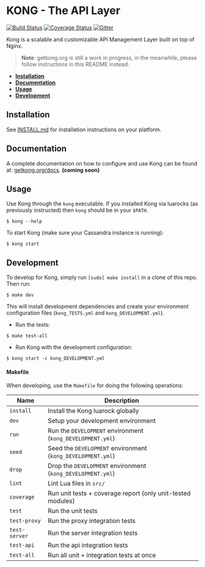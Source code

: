 # KONG - The API Layer

[![Build Status][travis-badge]][travis-url]
[![Coverage Status][coveralls-badge]][coveralls-url]
[![Gitter][gitter-badge]][gitter-url]

Kong is a scalable and customizable API Management Layer built on top of Nginx.

> **Note**: getkong.org is still a work in progress, in the meanwhile, please follow instructions in this README instead.

* **[Installation](#installation)**
* **[Documentation](#documentation)**
* **[Usage](#usage)**
* **[Development](#development)**

## Installation

See [INSTALL.md](INSTALL.md) for installation instructions on your platform.

## Documentation

A complete documentation on how to configure and use Kong can be found at: [getkong.org/docs](http://getkong.org/docs). **(coming soon)**

## Usage

Use Kong through the `kong` executable. If you installed Kong via luarocks (as previously instructed) then `kong` should be in your `$PATH`.
```
$ kong --help
```

To start Kong (make sure your Cassandra instance is running):

```
$ kong start
```

## Development

To develop for Kong, simply run `[sudo] make install` in a clone of this repo. Then run:

```
$ make dev
```

This will install development dependencies and create your environment configuration files (`kong_TESTS.yml` and `kong_DEVELOPMENT.yml`).

- Run the tests:

```
$ make test-all
```

- Run Kong with the development configuration:

```
$ kong start -c kong_DEVELOPMENT.yml
```

#### Makefile

When developing, use the `Makefile` for doing the following operations:

| Name          | Description                                                                                         |
| ------------- | --------------------------------------------------------------------------------------------------- |
| `install`     | Install the Kong luarock globally                                                                   |
| `dev`         | Setup your development environment                                                                  |
| `run`         | Run the `DEVELOPMENT` environment (`kong_DEVELOPMENT.yml`)                                          |
| `seed`        | Seed the `DEVELOPMENT` environment (`kong_DEVELOPMENT.yml`)                                         |
| `drop`        | Drop the `DEVELOPMENT` environment (`kong_DEVELOPMENT.yml`)                                         |
| `lint`        | Lint Lua files in `src/`                                                                            |
| `coverage`    | Run unit tests + coverage report (only unit-tested modules)                                         |
| `test`        | Run the unit tests                                                                                  |
| `test-proxy`  | Run the proxy integration tests                                                                     |
| `test-server` | Run the server integration tests                                                                    |
| `test-api`    | Run the api integration tests                                                                       |
| `test-all`    | Run all unit + integration tests at once                                                            |

[travis-url]: https://travis-ci.org/Mashape/kong
[travis-badge]: https://img.shields.io/travis/Mashape/kong.svg?style=flat
[coveralls-url]: https://coveralls.io/r/Mashape/kong?branch=master
[coveralls-badge]: https://coveralls.io/repos/Mashape/kong/badge.svg?branch=master
[gitter-url]: https://gitter.im/Mashape/kong?utm_source=badge&utm_medium=badge&utm_campaign=pr-badge&utm_content=badge
[gitter-badge]: https://badges.gitter.im/Join%20Chat.svg
